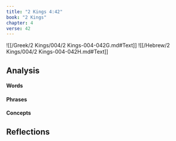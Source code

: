 ```yaml
---
title: "2 Kings 4:42"
book: "2 Kings"
chapter: 4
verse: 42
---
```

![[/Greek/2 Kings/004/2 Kings-004-042G.md#Text]]
![[/Hebrew/2 Kings/004/2 Kings-004-042H.md#Text]]

## Analysis

#### Words

#### Phrases

#### Concepts

## Reflections

